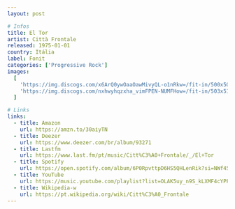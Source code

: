 ```yaml
---
layout: post

# Infos
title: El Tor
artist: Città Frontale
released: 1975-01-01
country: Itália
label: Fonit
categories: ['Progressive Rock']
images:
  [
    'https://img.discogs.com/x6ArQ0ywOaaOawMivyQL-o1nRkw=/fit-in/500x500/filters:strip_icc():format(jpeg):mode_rgb():quality(90)/discogs-images/R-4529053-1372270498-7683.jpeg.jpg',
    'https://img.discogs.com/nxhwyhqzxha_vimFPEN-NUMFHow=/fit-in/503x510/filters:strip_icc():format(jpeg):mode_rgb():quality(90)/discogs-images/R-4529053-1372270584-3370.jpeg.jpg',
  ]

# Links
links:
  - title: Amazon
    url: https://amzn.to/30aiyTN
  - title: Deezer
    url: https://www.deezer.com/br/album/93271
  - title: Lastfm
    url: https://www.last.fm/pt/music/Citt%C3%A0+Frontale/_/El+Tor
  - title: Spotify
    url: https://open.spotify.com/album/6P0RpvttpD6HS5QHLenRik?si=NWf45upES4KnotzdekBu6w
  - title: YouTube
    url: https://music.youtube.com/playlist?list=OLAK5uy_n9S_kLXMF4cYPPEXpQ1_xPT6aZOhTfYl0
  - title: Wikipedia-w
    url: https://pt.wikipedia.org/wiki/Citt%C3%A0_Frontale
---
```

